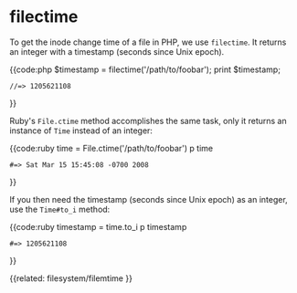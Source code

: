 # filectime

To get the inode change time of a file in PHP, we use `filectime`. It returns
an integer with a timestamp (seconds since Unix epoch).

{{code:php
    $timestamp = filectime('/path/to/foobar');
    print $timestamp;

    //=> 1205621108
}}

Ruby's `File.ctime` method accomplishes the same task, only it returns an
instance of `Time` instead of an integer:

{{code:ruby
    time = File.ctime('/path/to/foobar')
    p time

    #=> Sat Mar 15 15:45:08 -0700 2008
}}

If you then need the timestamp (seconds since Unix epoch) as an integer, use
the `Time#to_i` method:

{{code:ruby
    timestamp = time.to_i
    p timestamp

    #=> 1205621108
}}


{{related:
    filesystem/filemtime
}}
